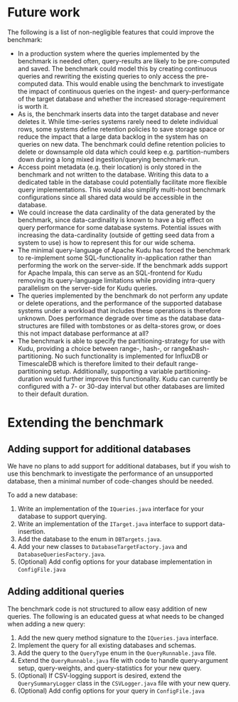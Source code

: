 # Future work
The following is a list of non-negligible features that could improve the benchmark:
* In a production system where the queries implemented by the benchmark is needed often, query-results are likely to be pre-computed and saved. The benchmark could model this by creating continuous queries and rewriting the existing queries to only access the pre-computed data. This would enable using the benchmark to investigate the impact of continuous queries on the ingest- and query-performance of the target database and whether the increased storage-requirement is worth it.
* As is, the benchmark inserts data into the target database and never deletes it. While time-series systems rarely need to delete individual rows, some systems define retention policies to save storage space or reduce the impact that a large data backlog in the system has on queries on new data. The benchmark could define retention policies to delete or downsample old data which could keep e.g. partition-numbers down during a long mixed ingestion/querying benchmark-run.
* Access point metadata (e.g. their location) is only stored in the benchmark and not written to the database. Writing this data to a dedicated table in the database could potentially facilitate more flexible query implementations. This would also simplify multi-host benchmark configurations since all shared data would be accessible in the database.
* We could increase the data cardinality of the data generated by the benchmark, since data-cardinality is known to have a big effect on query performance for some database systems. Potential issues with increasing the data-cardinality (outside of getting seed data from a system to use) is how to represent this for our wide schema.
* The minimal query-language of Apache Kudu has forced the benchmark to re-implement some SQL-functionality in-application rather than performing the work on the server-side. If the benchmark adds support for Apache Impala, this can serve as an SQL-frontend for Kudu removing its query-language limitations while providing intra-query parallelism on the server-side for Kudu queries.
* The queries implemented by the benchmark do not perform any update or delete operations, and the performance of the supported database systems under a workload that includes these operations is therefore unknown. Does performance degrade over time as the database data-structures are filled with tombstones or as delta-stores grow, or does this not impact database performance at all?
* The benchmark is able to specify the partitioning-strategy for use with Kudu, providing a choice between range-, hash-, or range&hash-partitioning. No such functionality is implemented for InfluxDB or TimescaleDB which is therefore limited to their default range-partitioning setup. Additionally, supporting a variable partitioning-duration would further improve this functionality. Kudu can currently be configured with a 7- or 30-day interval but other databases are limited to their default duration.

# Extending the benchmark
## Adding support for additional databases
We have no plans to add support for additional databases, but if you wish to use this benchmark to investigate the performance of an unsupported database, then a minimal number of code-changes should be needed.

To add a new database:
1. Write an implementation of the `IQueries.java` interface for your database to support querying.
1. Write an implementation of the `ITarget.java` interface to support data-insertion.
3. Add the database to the enum in `DBTargets.java`.
4. Add your new classes to `DatabaseTargetFactory.java` and `DatabaseQueriesFactory.java`.
5. (Optional) Add config options for your database implementation in `ConfigFile.java`

## Adding additional queries
The benchmark code is not structured to allow easy addition of new queries. The following is an educated guess at what needs to be changed when adding a new query:
1. Add the new query method signature to the `IQueries.java` interface.
2. Implement the query for all existing databases and schemas.
3. Add the query to the `QueryType` enum in the `QueryRunnable.java` file. 
4. Extend the `QueryRunnable.java` file with code to handle query-argument setup, query-weights, and query-statistics for your new query.
5. (Optional) If CSV-logging support is desired, extend the `QuerySummaryLogger` class in the `CSVLogger.java` file with your new query.
6. (Optional) Add config options for your query in `ConfigFile.java`